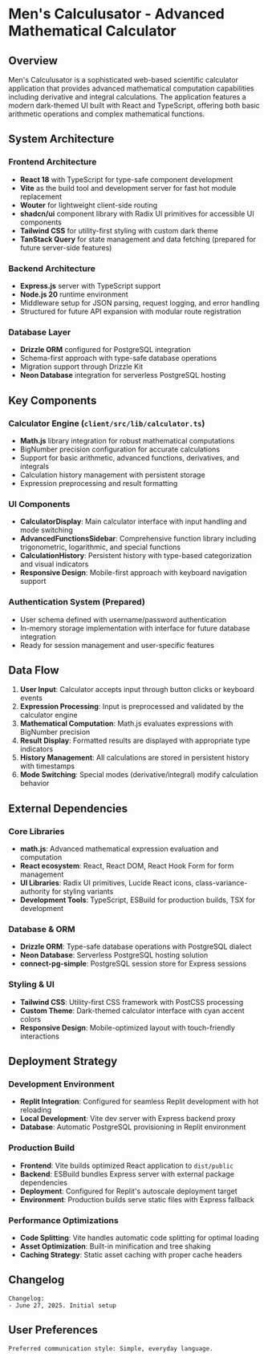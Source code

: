 # Men's Calculusator - Advanced Mathematical Calculator

## Overview

Men's Calculusator is a sophisticated web-based scientific calculator application that provides advanced mathematical computation capabilities including derivative and integral calculations. The application features a modern dark-themed UI built with React and TypeScript, offering both basic arithmetic operations and complex mathematical functions.

## System Architecture

### Frontend Architecture
- **React 18** with TypeScript for type-safe component development
- **Vite** as the build tool and development server for fast hot module replacement
- **Wouter** for lightweight client-side routing
- **shadcn/ui** component library with Radix UI primitives for accessible UI components
- **Tailwind CSS** for utility-first styling with custom dark theme
- **TanStack Query** for state management and data fetching (prepared for future server-side features)

### Backend Architecture
- **Express.js** server with TypeScript support
- **Node.js 20** runtime environment
- Middleware setup for JSON parsing, request logging, and error handling
- Structured for future API expansion with modular route registration

### Database Layer
- **Drizzle ORM** configured for PostgreSQL integration
- Schema-first approach with type-safe database operations
- Migration support through Drizzle Kit
- **Neon Database** integration for serverless PostgreSQL hosting

## Key Components

### Calculator Engine (`client/src/lib/calculator.ts`)
- **Math.js** library integration for robust mathematical computations
- BigNumber precision configuration for accurate calculations
- Support for basic arithmetic, advanced functions, derivatives, and integrals
- Calculation history management with persistent storage
- Expression preprocessing and result formatting

### UI Components
- **CalculatorDisplay**: Main calculator interface with input handling and mode switching
- **AdvancedFunctionsSidebar**: Comprehensive function library including trigonometric, logarithmic, and special functions
- **CalculationHistory**: Persistent history with type-based categorization and visual indicators
- **Responsive Design**: Mobile-first approach with keyboard navigation support

### Authentication System (Prepared)
- User schema defined with username/password authentication
- In-memory storage implementation with interface for future database integration
- Ready for session management and user-specific features

## Data Flow

1. **User Input**: Calculator accepts input through button clicks or keyboard events
2. **Expression Processing**: Input is preprocessed and validated by the calculator engine
3. **Mathematical Computation**: Math.js evaluates expressions with BigNumber precision
4. **Result Display**: Formatted results are displayed with appropriate type indicators
5. **History Management**: All calculations are stored in persistent history with timestamps
6. **Mode Switching**: Special modes (derivative/integral) modify calculation behavior

## External Dependencies

### Core Libraries
- **math.js**: Advanced mathematical expression evaluation and computation
- **React ecosystem**: React, React DOM, React Hook Form for form management
- **UI Libraries**: Radix UI primitives, Lucide React icons, class-variance-authority for styling variants
- **Development Tools**: TypeScript, ESBuild for production builds, TSX for development

### Database & ORM
- **Drizzle ORM**: Type-safe database operations with PostgreSQL dialect
- **Neon Database**: Serverless PostgreSQL hosting solution
- **connect-pg-simple**: PostgreSQL session store for Express sessions

### Styling & UI
- **Tailwind CSS**: Utility-first CSS framework with PostCSS processing
- **Custom Theme**: Dark-themed calculator interface with cyan accent colors
- **Responsive Design**: Mobile-optimized layout with touch-friendly interactions

## Deployment Strategy

### Development Environment
- **Replit Integration**: Configured for seamless Replit development with hot reloading
- **Local Development**: Vite dev server with Express backend proxy
- **Database**: Automatic PostgreSQL provisioning in Replit environment

### Production Build
- **Frontend**: Vite builds optimized React application to `dist/public`
- **Backend**: ESBuild bundles Express server with external package dependencies
- **Deployment**: Configured for Replit's autoscale deployment target
- **Environment**: Production builds serve static files with Express fallback

### Performance Optimizations
- **Code Splitting**: Vite handles automatic code splitting for optimal loading
- **Asset Optimization**: Built-in minification and tree shaking
- **Caching Strategy**: Static asset caching with proper cache headers

## Changelog

```
Changelog:
- June 27, 2025. Initial setup
```

## User Preferences

```
Preferred communication style: Simple, everyday language.
```